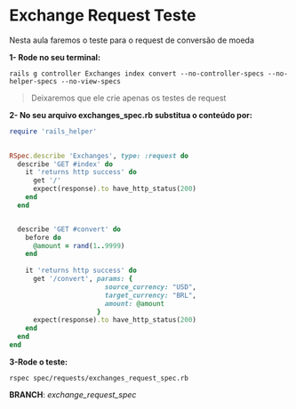 # Exchange Request Teste

Nesta aula faremos o teste para o request de conversão de moeda



**1- Rode no seu terminal:**

```shell
rails g controller Exchanges index convert --no-controller-specs --no-helper-specs --no-view-specs
```

> Deixaremos que ele crie apenas os testes de request



**2- No seu arquivo exchanges_spec.rb substitua o conteúdo por:**

```ruby
require 'rails_helper'

 
RSpec.describe 'Exchanges', type: :request do
  describe 'GET #index' do
    it 'returns http success' do
      get '/'
      expect(response).to have_http_status(200)
    end
  end


  describe 'GET #convert' do
    before do
      @amount = rand(1..9999)
    end
 
    it 'returns http success' do
      get '/convert', params: {
                        source_currency: "USD",
                        target_currency: "BRL",
                        amount: @amount
                      }
      expect(response).to have_http_status(200)
    end
  end
end
```



**3-Rode o teste:**

```shell
rspec spec/requests/exchanges_request_spec.rb
```



**BRANCH**: *exchange_request_spec*